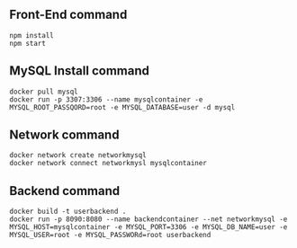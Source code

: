 ## Front-End command
```
npm install
npm start
```

## MySQL Install command
```
docker pull mysql
docker run -p 3307:3306 --name mysqlcontainer -e MYSQL_ROOT_PASSQORD=root -e MYSQL_DATABASE=user -d mysql
```
## Network command
```
docker network create networkmysql
docker network connect networkmysl mysqlcontainer
```
## Backend command
```
docker build -t userbackend .
docker run -p 8090:8080 --name backendcontainer --net networkmysql -e MYSQL_HOST=mysqlcontainer -e MYSQL_PORT=3306 -e MYSQL_DB_NAME=user -e MYSQL_USER=root -e MYSQL_PASSWORd=root userbackend
```
